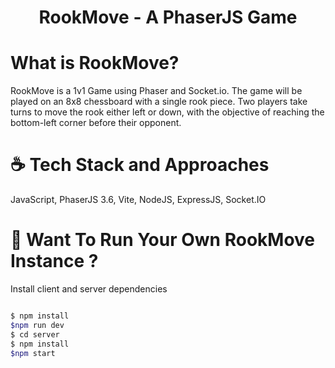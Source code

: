 <div>
  <h1 align="center">
    RookMove - A PhaserJS Game
  </h1>
</div>

#  What is RookMove?

RookMove is a 1v1 Game using Phaser and Socket.io. The game will be played on an 8x8 chessboard with a single rook piece. Two players take turns to move the rook either left or down, with the objective of reaching the bottom-left corner before their opponent.



# ☕️ Tech Stack and Approaches

JavaScript, PhaserJS 3.6, Vite, NodeJS, ExpressJS, Socket.IO

# 🕺 Want To Run Your Own RookMove Instance ?

Install client and server dependencies

```bash

$ npm install
$npm run dev
$ cd server
$ npm install
$npm start
```




